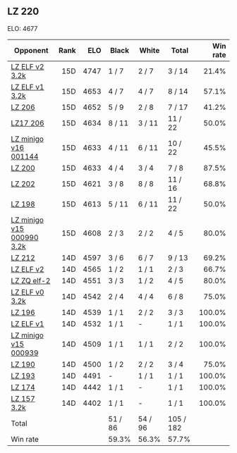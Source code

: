 ## LZ 220 ##

ELO: 4677

Opponent | Rank | ELO | Black | White | Total | Win rate
---------|-----:|----:|-------|-------|-------|-------:
[LZ ELF v2 3.2k](LZ%20ELF%20v2%203.2k.md) | 15D | 4747 | 1 / 7 | 2 / 7 | 3 / 14 | 21.4%
[LZ ELF v1 3.2k](LZ%20ELF%20v1%203.2k.md) | 15D | 4653 | 4 / 7 | 4 / 7 | 8 / 14 | 57.1%
[LZ 206](LZ%20206.md) | 15D | 4652 | 5 / 9 | 2 / 8 | 7 / 17 | 41.2%
[LZ17 206](LZ17%20206.md) | 15D | 4634 | 8 / 11 | 3 / 11 | 11 / 22 | 50.0%
[LZ minigo v16 001144](LZ%20minigo%20v16%20001144.md) | 15D | 4633 | 4 / 11 | 6 / 11 | 10 / 22 | 45.5%
[LZ 200](LZ%20200.md) | 15D | 4633 | 4 / 4 | 3 / 4 | 7 / 8 | 87.5%
[LZ 202](LZ%20202.md) | 15D | 4621 | 3 / 8 | 8 / 8 | 11 / 16 | 68.8%
[LZ 198](LZ%20198.md) | 15D | 4613 | 5 / 11 | 6 / 11 | 11 / 22 | 50.0%
[LZ minigo v15 000990 3.2k](LZ%20minigo%20v15%20000990%203.2k.md) | 15D | 4608 | 2 / 3 | 2 / 2 | 4 / 5 | 80.0%
[LZ 212](LZ%20212.md) | 14D | 4597 | 3 / 6 | 6 / 7 | 9 / 13 | 69.2%
[LZ ELF v2](LZ%20ELF%20v2.md) | 14D | 4565 | 1 / 2 | 1 / 1 | 2 / 3 | 66.7%
[LZ ZQ elf-2](LZ%20ZQ%20elf-2.md) | 14D | 4551 | 3 / 3 | 1 / 2 | 4 / 5 | 80.0%
[LZ ELF v0 3.2k](LZ%20ELF%20v0%203.2k.md) | 14D | 4542 | 2 / 4 | 4 / 4 | 6 / 8 | 75.0%
[LZ 196](LZ%20196.md) | 14D | 4539 | 1 / 1 | 2 / 2 | 3 / 3 | 100.0%
[LZ ELF v1](LZ%20ELF%20v1.md) | 14D | 4532 | 1 / 1 | - | 1 / 1 | 100.0%
[LZ minigo v15 000939](LZ%20minigo%20v15%20000939.md) | 14D | 4509 | 1 / 1 | 1 / 1 | 2 / 2 | 100.0%
[LZ 190](LZ%20190.md) | 14D | 4500 | 1 / 2 | 2 / 2 | 3 / 4 | 75.0%
[LZ 193](LZ%20193.md) | 14D | 4491 | - | 1 / 1 | 1 / 1 | 100.0%
[LZ 174](LZ%20174.md) | 14D | 4442 | 1 / 1 | - | 1 / 1 | 100.0%
[LZ 157 3.2k](LZ%20157%203.2k.md) | 14D | 4402 | 1 / 1 | - | 1 / 1 | 100.0%
Total | | | 51 / 86 | 54 / 96 | 105 / 182 | 
Win rate| | | 59.3% | 56.3% | 57.7% | 
